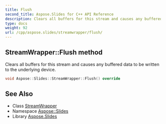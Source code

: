 ```yaml
---
title: Flush
second_title: Aspose.Slides for C++ API Reference
description: Clears all buffers for this stream and causes any buffered data to be written to the underlying device.
type: docs
weight: 92
url: /cpp/aspose.slides/streamwrapper/flush/
---
```

## StreamWrapper::Flush method


Clears all buffers for this stream and causes any buffered data to be written to the underlying device.

```cpp
void Aspose::Slides::StreamWrapper::Flush() override
```

## See Also

* Class [StreamWrapper](../)
* Namespace [Aspose::Slides](../../)
* Library [Aspose.Slides](../../../)
